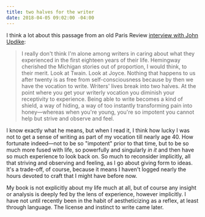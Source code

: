 ```yaml
---
title: two halves for the writer
date: 2018-04-05 09:02:00 -04:00
---
```


I think a lot about this passage from an old Paris Review [interview with John Updike](https://www.theparisreview.org/interviews/4219/john-updike-the-art-of-fiction-no-43-john-updike):

>I really don't think I'm alone among writers in caring about what they experienced in the first eighteen years of their life. Hemingway cherished the Michigan stories out of proportion, I would think, to their merit. Look at Twain. Look at Joyce. Nothing that happens to us after twenty is as free from self-consciousness because by then we have the vocation to write. Writers' lives break into two halves. At the point where you get your writerly vocation you diminish your receptivity to experience. Being able to write becomes a kind of shield, a way of hiding, a way of too instantly transforming pain into honey—whereas when you're young, you're so impotent you cannot help but strive and observe and feel. 

I know exactly what he means, but when I read it, I think how lucky I was not to get a sense of writing as part of my vocation till nearly age 40. How fortunate indeed—not to be so "impotent" prior to that time, but to be so much more fused with life, so powerfully and singularly *in it* and then have so much experience to look back on. So much to reconsider implicitly, all that striving and observing and feeling, as I go about giving form to ideas. It's a trade-off, of course, because it means I haven't logged nearly the hours devoted to craft that I might have before now.  

My book is not explicitly about my life much at all, but of course any insight or analysis is deeply fed by the lens of experience, however implicitly. I have not until recently been in the habit of aestheticizing as a reflex, at least through language. The license and instinct to write came later. 